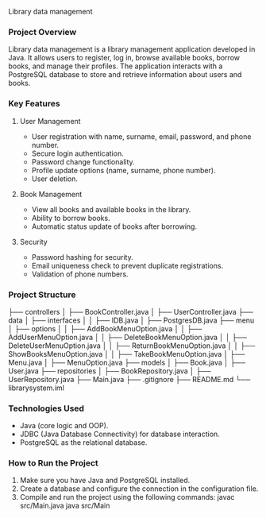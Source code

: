 Library data management

### Project Overview
Library data management is a library management application developed in Java. It allows users to register, log in, browse available books, borrow books, and manage their profiles. The application interacts with a PostgreSQL database to store and retrieve information about users and books.

### Key Features
1. User Management
   - User registration with name, surname, email, password, and phone number.
   - Secure login authentication.
   - Password change functionality.
   - Profile update options (name, surname, phone number).
   - User deletion.

2. Book Management
   - View all books and available books in the library.
   - Ability to borrow books.
   - Automatic status update of books after borrowing.

3. Security
   - Password hashing for security.
   - Email uniqueness check to prevent duplicate registrations.
   - Validation of phone numbers.

### Project Structure

├── controllers
│   ├── BookController.java
│   ├── UserController.java
├── data
│   ├── interfaces
│   │   ├── IDB.java
│   ├── PostgresDB.java
├── menu
│   ├── options
│   │   ├── AddBookMenuOption.java
│   │   ├── AddUserMenuOption.java
│   │   ├── DeleteBookMenuOption.java
│   │   ├── DeleteUserMenuOption.java
│   │   ├── ReturnBookMenuOption.java
│   │   ├── ShowBooksMenuOption.java
│   │   ├── TakeBookMenuOption.java
│   ├── Menu.java
│   ├── MenuOption.java
├── models
│   ├── Book.java
│   ├── User.java
├── repositories
│   ├── BookRepository.java
│   ├── UserRepository.java
├── Main.java
├── .gitignore
├── README.md
└── librarysystem.iml


### Technologies Used
- Java (core logic and OOP).
- JDBC (Java Database Connectivity) for database interaction.
- PostgreSQL as the relational database.

### How to Run the Project
1. Make sure you have Java and PostgreSQL installed.
2. Create a database and configure the connection in the configuration file.
3. Compile and run the project using the following commands:
     javac src/Main.java
   java src/Main
   
